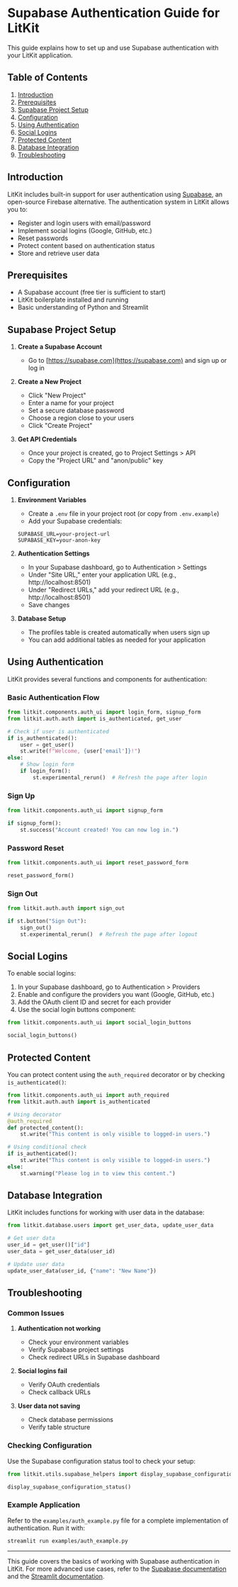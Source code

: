 # Supabase Authentication Guide for LitKit

This guide explains how to set up and use Supabase authentication with your LitKit application.

## Table of Contents

1. [Introduction](#introduction)
2. [Prerequisites](#prerequisites)
3. [Supabase Project Setup](#supabase-project-setup)
4. [Configuration](#configuration)
5. [Using Authentication](#using-authentication)
6. [Social Logins](#social-logins)
7. [Protected Content](#protected-content)
8. [Database Integration](#database-integration)
9. [Troubleshooting](#troubleshooting)

## Introduction

LitKit includes built-in support for user authentication using [Supabase](https://supabase.com), an open-source Firebase alternative. The authentication system in LitKit allows you to:

- Register and login users with email/password
- Implement social logins (Google, GitHub, etc.)
- Reset passwords
- Protect content based on authentication status
- Store and retrieve user data

## Prerequisites

- A Supabase account (free tier is sufficient to start)
- LitKit boilerplate installed and running
- Basic understanding of Python and Streamlit

## Supabase Project Setup

1. **Create a Supabase Account**

   - Go to [https://supabase.com](https://supabase.com) and sign up or log in

2. **Create a New Project**

   - Click "New Project"
   - Enter a name for your project
   - Set a secure database password
   - Choose a region close to your users
   - Click "Create Project"

3. **Get API Credentials**
   - Once your project is created, go to Project Settings > API
   - Copy the "Project URL" and "anon/public" key

## Configuration

1. **Environment Variables**

   - Create a `.env` file in your project root (or copy from `.env.example`)
   - Add your Supabase credentials:

   ```
   SUPABASE_URL=your-project-url
   SUPABASE_KEY=your-anon-key
   ```

2. **Authentication Settings**

   - In your Supabase dashboard, go to Authentication > Settings
   - Under "Site URL," enter your application URL (e.g., http://localhost:8501)
   - Under "Redirect URLs," add your redirect URL (e.g., http://localhost:8501)
   - Save changes

3. **Database Setup**
   - The profiles table is created automatically when users sign up
   - You can add additional tables as needed for your application

## Using Authentication

LitKit provides several functions and components for authentication:

### Basic Authentication Flow

```python
from litkit.components.auth_ui import login_form, signup_form
from litkit.auth.auth import is_authenticated, get_user

# Check if user is authenticated
if is_authenticated():
    user = get_user()
    st.write(f"Welcome, {user['email']}!")
else:
    # Show login form
    if login_form():
        st.experimental_rerun()  # Refresh the page after login
```

### Sign Up

```python
from litkit.components.auth_ui import signup_form

if signup_form():
    st.success("Account created! You can now log in.")
```

### Password Reset

```python
from litkit.components.auth_ui import reset_password_form

reset_password_form()
```

### Sign Out

```python
from litkit.auth.auth import sign_out

if st.button("Sign Out"):
    sign_out()
    st.experimental_rerun()  # Refresh the page after logout
```

## Social Logins

To enable social logins:

1. In your Supabase dashboard, go to Authentication > Providers
2. Enable and configure the providers you want (Google, GitHub, etc.)
3. Add the OAuth client ID and secret for each provider
4. Use the social login buttons component:

```python
from litkit.components.auth_ui import social_login_buttons

social_login_buttons()
```

## Protected Content

You can protect content using the `auth_required` decorator or by checking `is_authenticated()`:

```python
from litkit.components.auth_ui import auth_required
from litkit.auth.auth import is_authenticated

# Using decorator
@auth_required
def protected_content():
    st.write("This content is only visible to logged-in users.")

# Using conditional check
if is_authenticated():
    st.write("This content is only visible to logged-in users.")
else:
    st.warning("Please log in to view this content.")
```

## Database Integration

LitKit includes functions for working with user data in the database:

```python
from litkit.database.users import get_user_data, update_user_data

# Get user data
user_id = get_user()["id"]
user_data = get_user_data(user_id)

# Update user data
update_user_data(user_id, {"name": "New Name"})
```

## Troubleshooting

### Common Issues

1. **Authentication not working**

   - Check your environment variables
   - Verify Supabase project settings
   - Check redirect URLs in Supabase dashboard

2. **Social logins fail**

   - Verify OAuth credentials
   - Check callback URLs

3. **User data not saving**
   - Check database permissions
   - Verify table structure

### Checking Configuration

Use the Supabase configuration status tool to check your setup:

```python
from litkit.utils.supabase_helpers import display_supabase_configuration_status

display_supabase_configuration_status()
```

### Example Application

Refer to the `examples/auth_example.py` file for a complete implementation of authentication. Run it with:

```bash
streamlit run examples/auth_example.py
```

---

This guide covers the basics of working with Supabase authentication in LitKit. For more advanced use cases, refer to the [Supabase documentation](https://supabase.com/docs) and the [Streamlit documentation](https://docs.streamlit.io/).
